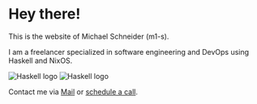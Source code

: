 # Hey there!

This is the website of Michael Schneider (m1-s).

I am a freelancer specialized in software engineering and DevOps using Haskell and NixOS.

![Haskell logo](haskell-logo.png?h=50&bc=ffffff) ![Haskell logo](nix-logo.png?h=50&bc=ffffff)

Contact me via [Mail](mailto:hi@m1-s.com) or [schedule a call](https://calendly.com/m1-s).
